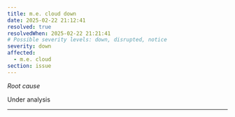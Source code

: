 ```yaml
---
title: m.e. cloud down
date: 2025-02-22 21:12:41
resolved: true
resolvedWhen: 2025-02-22 21:21:41
# Possible severity levels: down, disrupted, notice
severity: down
affected:
  - m.e. cloud
section: issue
---
```


*Root cause*

Under analysis

---


